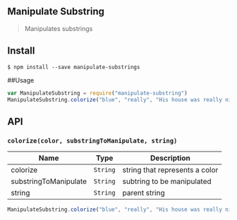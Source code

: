 ## Manipulate Substring
> Manipulates substrings

## Install
```
$ npm install --save manipulate-substrings
```

##Usage
```javascript
var ManipulateSubstring = require("manipulate-substring")
ManipulateSubstring.colorize("blue", "really", "His house was really nice")
```

## API

### `colorize(color, substringToManipulate, string)`

| Name | Type | Description |
|------|------|-------------|
| colorize | `String` | string that represents a color 
| substringToManipulate | `String` | subtring to be manipulated
| string| `String` | parent string 

```javascript
ManipulateSubstring.colorize("blue", "really", "His house was really nice")
```

